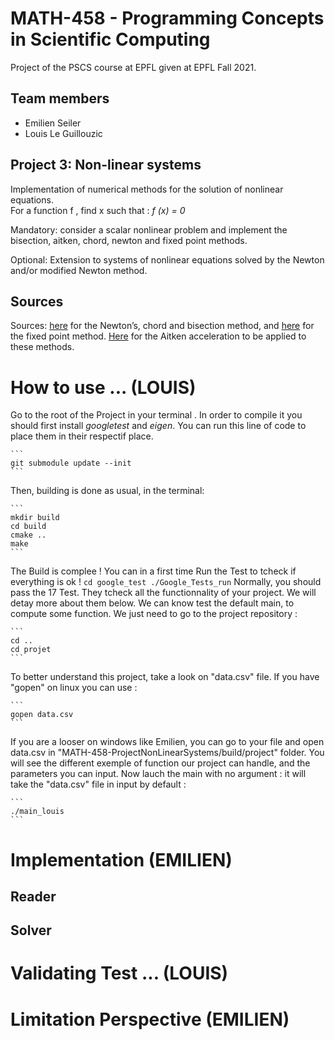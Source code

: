 # MATH-458 - Programming Concepts in Scientific Computing

Project of the PSCS course at EPFL given at EPFL Fall 2021. 

## Team members

- Emilien Seiler
- Louis Le Guillouzic

## Project 3: Non-linear systems

Implementation of numerical methods for the solution of nonlinear equations.  
For a function f , find x such that : _f (x) = 0_

Mandatory: consider a scalar nonlinear problem and implement the
bisection, aitken, chord, newton and fixed point methods.

Optional: Extension to systems of nonlinear equations solved by the Newton and/or
modified Newton method.

## Sources

Sources: [here](https://onlinelibrary.wiley.com/doi/pdf/10.1002/9781118673515.app8) for the Newton’s, chord and bisection method, and [here](https://mat.iitm.ac.in/home/sryedida/public_html/caimna/transcendental/iteration%20methods/fixed-point/iteration.html) for
the fixed point method. [Here](https://en.wikipedia.org/wiki/Aitken%27s_delta-squared_process) for the Aitken acceleration to be applied to
these methods.

# How to use ... (LOUIS)
  Go to the root of the Project in your terminal .
	In order to compile it you should first install *googletest* and *eigen*.
  You can run this line of code to place them in their respectif place.
	
	```
	git submodule update --init 
	```
  Then, building is done as usual, in the terminal:
	
	```
	mkdir build
	cd build
	cmake ..
	make
	```
 The Build is complee ! You can in a first time Run the Test to tcheck if everything is ok !
 	```
	cd google_test
	./Google_Tests_run
	```
 Normally, you should pass the 17 Test. They tcheck all the functionnality of your project. We will detay more about them below.
 We can know test the default main, to compute some function. We just need to go to the project repository :
 
  	```
	cd ..
	cd projet
	```
To better understand this project, take a look on "data.csv" file. If you have "gopen" on linux you can use :

  	```
	gopen data.csv
	```
If you are a looser on windows like Emilien, you can go to your file and open data.csv in "MATH-458-ProjectNonLinearSystems/build/project" folder. You will see the different exemple of function our project can handle, and the parameters you can input. Now lauch the main with no argument : it will take the "data.csv" file in input by default :
	
	```
	./main_louis
	```
	
# Implementation (EMILIEN)
## Reader
## Solver
# Validating Test ... (LOUIS)
# Limitation Perspective (EMILIEN)
